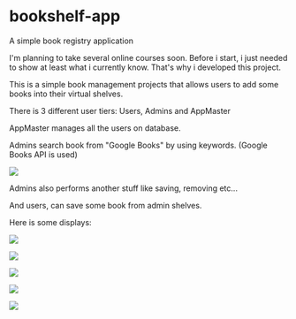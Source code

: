 # bookshelf-app
A simple book registry application

I'm planning to take several online courses soon. Before i start, i just needed to show at least what i currently know. That's why i developed this project.

This is a simple book management projects that allows users to add some books into their virtual shelves.

There is 3 different user tiers: Users, Admins and AppMaster

AppMaster manages all the users on database.

Admins search book from "Google Books" by using keywords. (Google Books API is used)

![](https://cdn.discordapp.com/attachments/613711994016628739/779960823652286484/unknown.png)

Admins also performs another stuff like saving, removing etc...

And users, can save some book from admin shelves.

Here is some displays:

![](https://cdn.discordapp.com/attachments/613711994016628739/779957912343674920/unknown.png)

![](https://cdn.discordapp.com/attachments/613711994016628739/779958424728240128/unknown.png)

![](https://cdn.discordapp.com/attachments/613711994016628739/779960466385928228/unknown.png)

![](https://cdn.discordapp.com/attachments/613711994016628739/779960524531040256/unknown.png)

![](https://cdn.discordapp.com/attachments/613711994016628739/779960524531040256/unknown.png)


